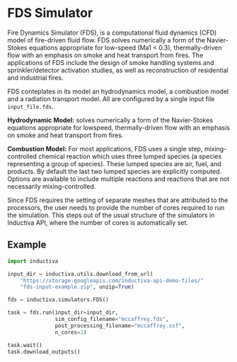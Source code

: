 # FDS Simulator

Fire Dynamics Simulator (FDS), is a computational fluid dynamics (CFD) model of 
fire-driven fluid flow. FDS solves numerically a form of the Navier-Stokes equations
appropriate for low-speed (Ma1 < 0.3), thermally-driven flow with an emphasis on 
smoke and heat transport
from fires. The applications of FDS include the design of smoke handling systems 
and sprinkler/detector activation studies, as well as reconstruction of residential 
and industrial fires.

FDS conteplates in its model an hydrodynamics model, a combustion model and a 
radiation transport model. All are configured by a single input file `input_file.fds`.

**Hydrodynamic Model:** solves numerically a form of the Navier-Stokes equations 
appropriate for lowspeed, thermally-driven flow with an emphasis on smoke and heat 
transport from fires. 

**Combustion Model:** For most applications, FDS uses a single step, mixing-controlled 
chemical reaction
which uses three lumped species (a species representing a group of species). These 
lumped species are
air, fuel, and products. By default the last two lumped species are explicitly 
computed. Options are
available to include multiple reactions and reactions that are not necessarily 
mixing-controlled.

Since FDS requires the setting of separate meshes that are attributed to the 
processors, the user needs to provide the number of cores required to run the 
simulation. This steps out of the usual structure of the simulators in Inductiva 
API, where the number of cores is automatically set.

## Example

```python
import inductiva

input_dir = inductiva.utils.download_from_url(
    "https://storage.googleapis.com/inductiva-api-demo-files/"
    "fds-input-example.zip", unzip=True)

fds = inductiva.simulators.FDS()

task = fds.run(input_dir=input_dir,
               sim_config_filename="mccaffrey.fds",
               post_processing_filename="mccaffrey.ssf",
               n_cores=1)

task.wait()
task.download_outputs()
```
